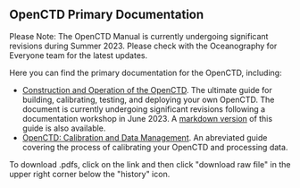 ## OpenCTD Primary Documentation

Please Note: The OpenCTD Manual is currently undergoing significant revisions during Summer 2023. Please check with the Oceanography for Everyone team for the latest updates.  

Here you can find the primary documentation for the OpenCTD, including:

- [Construction and Operation of the OpenCTD]([Documentation/Manual/OpenCTD_ConstructionOperation.pdf](https://github.com/OceanographyforEveryone/OpenCTD/blob/main/Documentation/Manual/OpenCTD_ConstructionOperation.pdf)). The ultimate guide for building, calibrating, testing, and deploying your own OpenCTD. The document is currently undergoing significant revisions following a documentation workshop in June 2023. A [markdown version]([Documentation/Manual/OpenCTD_ConstructionOperation.md](https://github.com/OceanographyforEveryone/OpenCTD/blob/main/Documentation/Manual/OpenCTD_ConstructionOperation.md)) of this guide is also available. 
- [OpenCTD: Calibration and Data Management](Documentation/Manual/OpenCTD_CalibrationDataManagement.pdf). An abreviated guide covering the process of calibrating your OpenCTD and processing data. 

To download .pdfs, click on the link and then click "download raw file" in the upper right corner below the "history" icon. 
